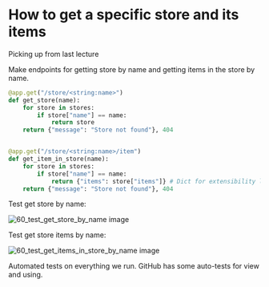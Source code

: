 # How to get a specific store and its items

Picking up from last lecture

Make endpoints for getting store by name and getting items in the store by name.

```py
@app.get("/store/<string:name>")
def get_store(name):
    for store in stores:
        if store["name"] == name:
            return store
    return {"message": "Store not found"}, 404


@app.get("/store/<string:name>/item")
def get_item_in_store(name):
    for store in stores:
        if store["name"] == name:
            return {"items": store["items"]} # Dict for extensibility later, more keys doesn't hurt anything unlike changing data type
    return {"message": "Store not found"}, 404
```

Test get store by name:

![60_test_get_store_by_name image](https://github.com/HarrisonWelch/REST-APIs-with-Flask-and-Python-in-2023-Notes/blob/master/Screenshots/60_test_get_store_by_name.png)

Test get store items by name:

![60_test_get_items_in_store_by_name image](https://github.com/HarrisonWelch/REST-APIs-with-Flask-and-Python-in-2023-Notes/blob/master/Screenshots/60_test_get_items_in_store_by_name.png)

Automated tests on everything we run. GitHub has some auto-tests for view and using.
